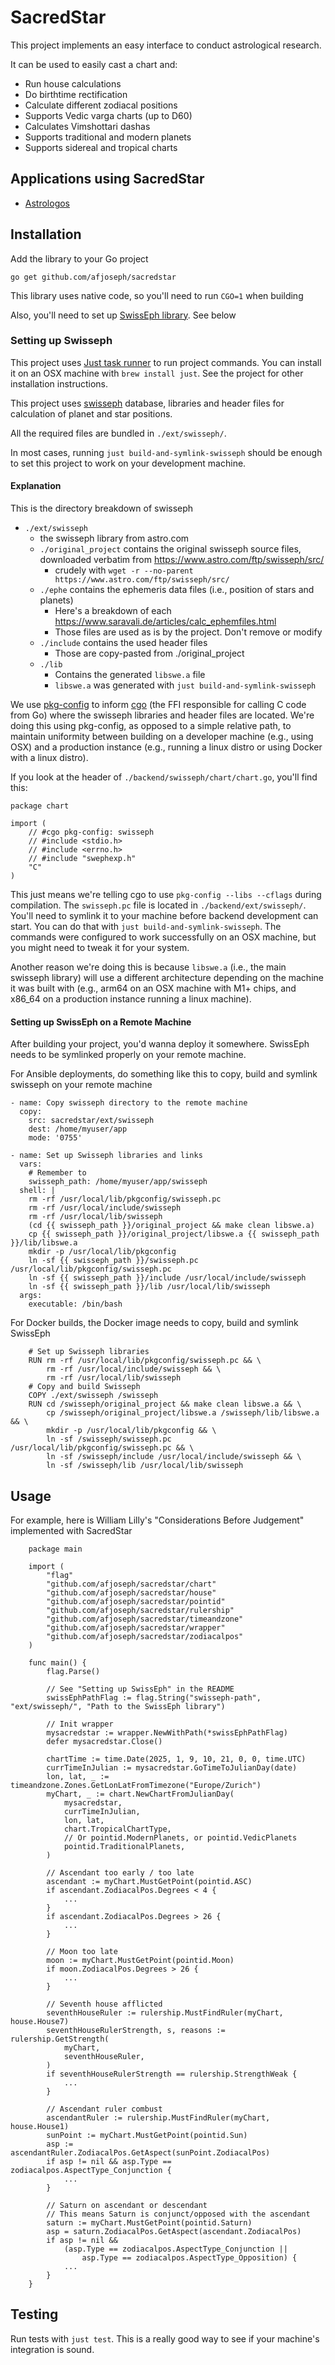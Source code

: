 # SacredStar

This project implements an easy interface to conduct astrological research.

It can be used to easily cast a chart and:
- Run house calculations
- Do birthtime rectification
- Calculate different zodiacal positions
- Supports Vedic varga charts (up to D60)
- Calculates Vimshottari dashas
- Supports traditional and modern planets
- Supports sidereal and tropical charts

## Applications using SacredStar
- [Astrologos](https://astrologos.ai)

## Installation

Add the library to your Go project

    go get github.com/afjoseph/sacredstar

This library uses native code, so you'll need to run `CGO=1` when building

Also, you'll need to set up [SwissEph library]([swisseph](https://www.astro.com/swisseph/swephinfo_e.htm)). See below

### Setting up Swisseph

This project uses [Just task runner](https://github.com/casey/just) to run project commands. You can install it on an OSX machine with `brew install just`. See the project for other installation instructions.

This project uses [swisseph](https://www.astro.com/swisseph/swephinfo_e.htm) database, libraries and header files for calculation of planet and star positions.

All the required files are bundled in `./ext/swisseph/`.

In most cases, running `just build-and-symlink-swisseph` should be enough to set this project to work on your development machine.

#### Explanation

This is the directory breakdown of swisseph

- `./ext/swisseph`
    - the swisseph library from astro.com
    - `./original_project` contains the original swisseph source files, downloaded verbatim from https://www.astro.com/ftp/swisseph/src/
        - crudely with `wget -r --no-parent https://www.astro.com/ftp/swisseph/src/`
    - `./ephe` contains the ephemeris data files (i.e., position of stars and planets)
        - Here's a breakdown of each <https://www.saravali.de/articles/calc_ephemfiles.html>
        - Those files are used as is by the project. Don't remove or modify
    - `./include` contains the used header files
        - Those are copy-pasted from ./original_project
    - `./lib`
        - Contains the generated `libswe.a` file
        - `libswe.a` was generated with `just build-and-symlink-swisseph`

We use [pkg-config](https://www.freedesktop.org/wiki/Software/pkg-config/) to inform [cgo](https://pkg.go.dev/cmd/cgo) (the FFI responsible for calling C code from Go) where the swisseph libraries and header files are located. We're doing this using pkg-config, as opposed to a simple relative path, to maintain uniformity between building on a developer machine (e.g., using OSX) and a production instance (e.g., running a linux distro or using Docker with a linux distro).

If you look at the header of `./backend/swisseph/chart/chart.go`, you'll find this:

```
package chart

import (
	// #cgo pkg-config: swisseph
	// #include <stdio.h>
	// #include <errno.h>
	// #include "swephexp.h"
	"C"
)
```

This just means we're telling cgo to use `pkg-config --libs --cflags` during compilation. The `swisseph.pc` file is located in `./backend/ext/swisseph/`. You'll need to symlink it to your machine before backend development can start. You can do that with `just build-and-symlink-swisseph`. The commands were configured to work successfully on an OSX machine, but you might need to tweak it for your system.

Another reason we're doing this is because `libswe.a` (i.e., the main swisseph library) will use a different architecture depending on the machine it was built with (e.g., arm64 on an OSX machine with M1+ chips, and x86_64 on a production instance running a linux machine).

#### Setting up SwissEph on a Remote Machine

After building your project, you'd wanna deploy it somewhere. SwissEph needs to be symlinked properly on your remote machine.

For Ansible deployments, do something like this to copy, build and symlink swisseph on your remote machine

    - name: Copy swisseph directory to the remote machine
      copy:
        src: sacredstar/ext/swisseph
        dest: /home/myuser/app
        mode: '0755'

    - name: Set up Swisseph libraries and links
      vars:
        # Remember to
        swisseph_path: /home/myuser/app/swisseph
      shell: |
        rm -rf /usr/local/lib/pkgconfig/swisseph.pc
        rm -rf /usr/local/include/swisseph
        rm -rf /usr/local/lib/swisseph
        (cd {{ swisseph_path }}/original_project && make clean libswe.a)
        cp {{ swisseph_path }}/original_project/libswe.a {{ swisseph_path }}/lib/libswe.a
        mkdir -p /usr/local/lib/pkgconfig
        ln -sf {{ swisseph_path }}/swisseph.pc /usr/local/lib/pkgconfig/swisseph.pc
        ln -sf {{ swisseph_path }}/include /usr/local/include/swisseph
        ln -sf {{ swisseph_path }}/lib /usr/local/lib/swisseph
      args:
        executable: /bin/bash

For Docker builds, the Docker image needs to copy, build and symlink SwissEph

        # Set up Swisseph libraries
        RUN rm -rf /usr/local/lib/pkgconfig/swisseph.pc && \
            rm -rf /usr/local/include/swisseph && \
            rm -rf /usr/local/lib/swisseph
        # Copy and build Swisseph
        COPY ./ext/swisseph /swisseph
        RUN cd /swisseph/original_project && make clean libswe.a && \
            cp /swisseph/original_project/libswe.a /swisseph/lib/libswe.a && \
            mkdir -p /usr/local/lib/pkgconfig && \
            ln -sf /swisseph/swisseph.pc /usr/local/lib/pkgconfig/swisseph.pc && \
            ln -sf /swisseph/include /usr/local/include/swisseph && \
            ln -sf /swisseph/lib /usr/local/lib/swisseph


## Usage
For example, here is William Lilly's "Considerations Before Judgement" implemented with SacredStar

        package main

        import (
            "flag"
            "github.com/afjoseph/sacredstar/chart"
            "github.com/afjoseph/sacredstar/house"
            "github.com/afjoseph/sacredstar/pointid"
            "github.com/afjoseph/sacredstar/rulership"
            "github.com/afjoseph/sacredstar/timeandzone"
            "github.com/afjoseph/sacredstar/wrapper"
            "github.com/afjoseph/sacredstar/zodiacalpos"
        )

        func main() {
            flag.Parse()

            // See "Setting up SwissEph" in the README
            swissEphPathFlag := flag.String("swisseph-path", "ext/swisseph/", "Path to the SwissEph library")

            // Init wrapper
            mysacredstar := wrapper.NewWithPath(*swissEphPathFlag)
            defer mysacredstar.Close()

            chartTime := time.Date(2025, 1, 9, 10, 21, 0, 0, time.UTC)
            currTimeInJulian := mysacredstar.GoTimeToJulianDay(date)
            lon, lat, _ := timeandzone.Zones.GetLonLatFromTimezone("Europe/Zurich")
            myChart, _ := chart.NewChartFromJulianDay(
                mysacredstar,
                currTimeInJulian,
                lon, lat,
                chart.TropicalChartType,
                // Or pointid.ModernPlanets, or pointid.VedicPlanets
                pointid.TraditionalPlanets,
            )

            // Ascendant too early / too late
            ascendant := myChart.MustGetPoint(pointid.ASC)
            if ascendant.ZodiacalPos.Degrees < 4 {
                ...
            }
            if ascendant.ZodiacalPos.Degrees > 26 {
                ...
            }

            // Moon too late
            moon := myChart.MustGetPoint(pointid.Moon)
            if moon.ZodiacalPos.Degrees > 26 {
                ...
            }

            // Seventh house afflicted
            seventhHouseRuler := rulership.MustFindRuler(myChart, house.House7)
            seventhHouseRulerStrength, s, reasons := rulership.GetStrength(
                myChart,
                seventhHouseRuler,
            )
            if seventhHouseRulerStrength == rulership.StrengthWeak {
                ...
            }

            // Ascendant ruler combust
            ascendantRuler := rulership.MustFindRuler(myChart, house.House1)
            sunPoint := myChart.MustGetPoint(pointid.Sun)
            asp := ascendantRuler.ZodiacalPos.GetAspect(sunPoint.ZodiacalPos)
            if asp != nil && asp.Type == zodiacalpos.AspectType_Conjunction {
                ...
            }

            // Saturn on ascendant or descendant
            // This means Saturn is conjunct/opposed with the ascendant
            saturn := myChart.MustGetPoint(pointid.Saturn)
            asp = saturn.ZodiacalPos.GetAspect(ascendant.ZodiacalPos)
            if asp != nil &&
                (asp.Type == zodiacalpos.AspectType_Conjunction ||
                    asp.Type == zodiacalpos.AspectType_Opposition) {
                ...
            }
        }

## Testing
Run tests with `just test`. This is a really good way to see if your machine's integration is sound.
